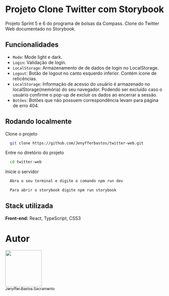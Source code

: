
# Projeto Clone Twitter com Storybook

 Projeto Sprint 5 e 6 do programa de bolsas da Compass. Clone do Twitter Web documentado no Storybook.

## Funcionalidades

- `Mode`: Mode light e dark.
- `Login`: Validação de login.
- `LocalStorage`: Armazenamento de de dados de login no LocalStorage.
- `Logout`: Botão de logout no canto esquerdo inferior. Contém ícone de reticências.
- `LocalStorage`: Informação de acesso do usuário é armazenado no localStorage(memória) do seu navegador. Podendo ser excluído caso o usuário confirme o pop-up de excluir os dados ao encerrar a sessão.
- `Botões`: Botões que não possuem correspondência levam para página de erro 404.
## Rodando localmente

Clone o projeto

```bash
  git clone https://github.com/Jenyfferbastos/twitter-web.git
```

Entre no diretório do projeto

```bash
  cd twitter-web
```

Inicie o servidor

```bash
  Abra o seu terminal e digite o comando npm run dev
```

```bash
  Para abrir o storybook digite npm run storybook
```

## Stack utilizada

**Front-end:** React, TypeScript, CSS3

# Autor

[<img src="https://avatars.githubusercontent.com/u/107883696?v=4" width=115><br><sub>Jenyffer Bastos Sacramento</sub>](https://github.com/Jenyfferbastos)